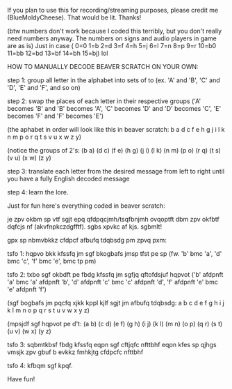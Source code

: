 If you plan to use this for recording/streaming purposes, please credit me (BlueMoldyCheese). That would be lit. Thanks!

(btw numbers don't work because I coded this terribly, but you don't really need numbers anyway. The numbers on signs and audio players in game are as is)
Just in case ( 0=0 1=b 2=d 3=f 4=h 5=j 6=l 7=n 8=p 9=r 10=b0 11=bb 12=bd 13=bf 14=bh 15=bj) lol

HOW TO MANUALLY DECODE BEAVER SCRATCH ON YOUR OWN:

step 1: group all letter in the alphabet into sets of to (ex. 'A' and 'B', 'C' and 'D', 'E' and 'F', and so on)

step 2: swap the places of each letter in their respective groups ('A' becomes 'B' and 'B' becomes 'A', 'C' becomes 'D' and 'D' becomes 'C', 'E' becomes 'F' and 'F' becomes 'E')

(the aphabet in order will look like this in beaver scratch: b a d c f e h g j i l k n m p o r q t s v u x w z y)

(notice the groups of 2's: (b a) (d c) (f e) (h g) (j i) (l k) (n m) (p o) (r q) (t s) (v u) (x w) (z y)

step 3: translate each letter from the desired message from left to right until you have a fully English decoded message

step 4: learn the lore.



Just for fun here's everything coded in beaver scratch:



je zpv okbm sp vtf sgjt epq qfdpqcjmh/tsqfbnjmh ovqoptft dbm zpv okfbtf dqfcjs nf (akvfnpkczdgfftf). sgbs xpvkc af kjs. sgbmlt!

gpx sp nbmvbkkz cfdpcf afbufq tdqbsdg pm zpvq pxm:

tsfo 1: hqpvo bkk kfssfq jm sgf bkogbafs jmsp tfst pe sp (fw. 'b' bmc 'a', 'd' bmc 'c', 'f' bmc 'e', bmc tp pm)

tsfo 2: txbo sgf okbdft pe fbdg kfssfq jm sgfjq qftofdsjuf hqpvot ('b' afdpnft 'a' bmc 'a' afdpnft 'b', 'd' afdpnft 'c' bmc 'c' afdpnft 'd', 'f' afdpnft 'e' bmc 'e' afdpnft 'f')

(sgf bogbafs jm pqcfq xjkk kppl kjlf sgjt jm afbufq tdqbsdg: a b c d e f g h i j k l m n o p q r s t u v w x y z)

(mpsjdf sgf hqpvot pe d't: (a b) (c d) (e f) (g h) (i j) (k l) (m n) (o p) (q r) (s t) (u v) (w x) (y z)

tsfo 3: sqbmtkbsf fbdg kfssfq eqpn sgf cftjqfc nfttbhf eqpn kfes sp qjhgs vmsjk zpv gbuf b evkkz fmhkjtg cfdpcfc nfttbhf

tsfo 4: kfbqm sgf kpqf.



Have fun!
